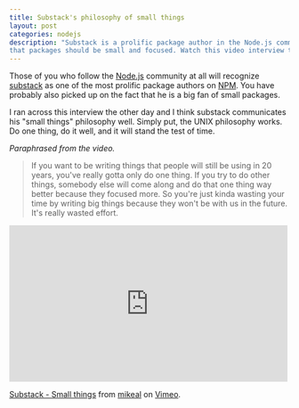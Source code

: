 ```yaml
---
title: Substack's philosophy of small things
layout: post
categories: nodejs
description: "Substack is a prolific package author in the Node.js community. He strongly believes
that packages should be small and focused. Watch this video interview to hear him explain it."
---
```


Those of you who follow the [Node.js](http://nodejs.org) community at all will recognize [substack](http://twitter.com/substack) as one of the most prolific package authors on [NPM](https://npmjs.org/~substack). You have probably also picked up on the fact that he is a big fan of small packages.

I ran across this interview the other day and I think substack communicates his "small things" philosophy well. Simply put, the UNIX philosophy works. Do one thing, do it well, and it will stand the test of time.

_Paraphrased from the video._
> If you want to be writing things that people will still be using in 20 years,
> you've really gotta only do one thing. If you try to do other things, somebody else
> will come along and do that one thing way better because they focused more.
> So you're just kinda wasting your time by writing big things because they won't be
> with us in the future. It's really wasted effort.

<iframe src="http://player.vimeo.com/video/56219478" width="500" height="281" frameborder="0" webkitAllowFullScreen mozallowfullscreen allowFullScreen></iframe> <p><a href="http://vimeo.com/56219478">Substack - Small things</a> from <a href="http://vimeo.com/mikeal">mikeal</a> on <a href="http://vimeo.com">Vimeo</a>.</p>